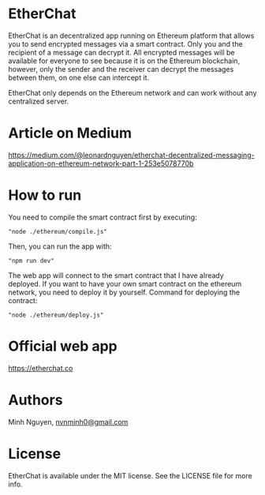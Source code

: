 # EtherChat
EtherChat is an decentralized app running on Ethereum platform that allows you to send encrypted messages via a smart contract. Only you and the recipient of a message can decrypt it. All encrypted messages will be available for everyone to see because it is on the Ethereum blockchain, however, only the sender and the receiver can decrypt the messages between them, on one else can intercept it.

EtherChat only depends on the Ethereum network and can work without any centralized server.

# Article on Medium
https://medium.com/@leonardnguyen/etherchat-decentralized-messaging-application-on-ethereum-network-part-1-253e5078770b

# How to run
You need to compile the smart contract first by executing:
```
"node ./ethereum/compile.js"
```

Then, you can run the app with:
```
"npm run dev"
```
The web app will connect to the smart contract that I have already deployed. If you want to have your own smart contract on the ethereum network, you need to deploy it by yourself. Command for deploying the contract:
```
"node ./ethereum/deploy.js"
```

# Official web app
https://etherchat.co

# Authors

Minh Nguyen, nvnminh0@gmail.com

# License

EtherChat is available under the MIT license. See the LICENSE file for more info.
